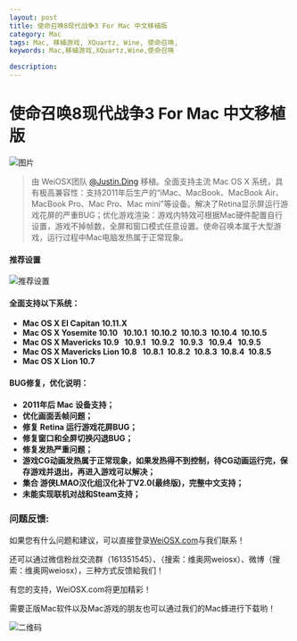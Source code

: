 ```yaml
---
layout: post
title: 使命召唤8现代战争3 For Mac 中文移植版
category: Mac
tags: Mac, 移植游戏, XQuartz, Wine, 使命召唤,
keywords: Mac,移植游戏,XQuartz,Wine,使命召唤

description: 
---
```


# 使命召唤8现代战争3 For Mac 中文移植版

![图片](http://7xi7a2.com1.z0.glb.clouddn.com/splash.jpg)

>由 WeiOSX团队 [@Justin.Ding](http://www.justinding.org) 移植。全面支持主流 Mac OS X 系统，具有极高兼容性：支持2011年后生产的“iMac、MacBook、MacBook Air、MacBook Pro、Mac Pro、Mac mini”等设备。解决了Retina显示屏运行游戏花屏的严重BUG；优化游戏渲染：游戏内特效可根据Mac硬件配置自行设置，游戏不掉帧数，全屏和窗口模式任意设置。使命召唤本属于大型游戏，运行过程中Mac电脑发热属于正常现象。
  
#### 推荐设置
![推荐设置](http://7xi7a2.com1.z0.glb.clouddn.com/%E4%BD%BF%E5%91%BD%E5%8F%AC%E5%94%A48%E6%8E%A8%E8%8D%90%E8%AE%BE%E7%BD%AE.jpg)

#### 全面支持以下系统：

* **Mac OS X EI Capitan 10.11.X**
* **Mac OS X Yosemite 10.10   10.10.1  10.10.2  10.10.3  10.10.4  10.10.5**
* **Mac OS X Mavericks 10.9   10.9.1   10.9.2   10.9.3   10.9.4   10.9.5**
* **Mac OS X Mavericks Lion 10.8   10.8.1  10.8.2  10.8.3  10.8.4  10.8.5**
* **Mac OS X Lion 10.7**
	
#### BUG修复，优化说明：
* **2011年后 Mac 设备支持；**
* **优化画面丢帧问题；**
* **修复 Retina 运行游戏花屏BUG；**
* **修复窗口和全屏切换闪退BUG；**
* **修复发热严重问题；**
* **游戏CG动画发热属于正常现象，如果发热得不到控制，待CG动画运行完，保存游戏并退出，再进入游戏可以解决；**
* **集合 游侠LMAO汉化组汉化补丁V2.0(最终版)，完整中文支持；**
* **未能实现联机对战和Steam支持；**  


### 问题反馈:
如果您有什么问题和建议，可以直接登录[WeiOSX.com](http://www.weiosx.com)与我们联系！

还可以通过微信粉丝交流群（161351545）、（搜索：维奥网weiosx）、微博（搜索：维奥网weiosx），三种方式反馈給我们！

有您的支持，WeiOSX.com将更加精彩！

需要正版Mac软件以及Mac游戏的朋友也可以通过我们的Mac蜂进行下载哟！

![二维码](http://image.weiosx.com/20160304648.jpg)

